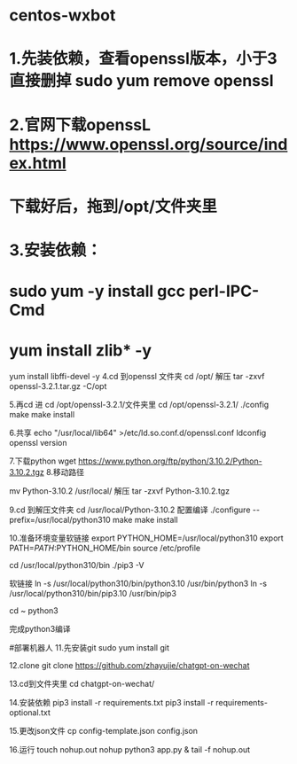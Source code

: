 # centos-wxbot
# 1.先装依赖，查看openssl版本，小于3直接删掉 sudo yum remove openssl
# 2.官网下载openssL  https://www.openssl.org/source/index.html
# 下载好后，拖到/opt/文件夹里
# 3.安装依赖：
# sudo yum -y install gcc perl-IPC-Cmd
# yum install zlib* -y
yum install libffi-devel -y
4.cd 到openssl 文件夹
cd /opt/
解压
tar -zxvf openssl-3.2.1.tar.gz -C/opt

5.再cd 进   cd /opt/openssl-3.2.1/文件夹里
cd /opt/openssl-3.2.1/
./config
make
make install

6.共享
echo "/usr/local/lib64" >/etc/ld.so.conf.d/openssl.conf
ldconfig
openssl version

7.下载python
wget https://www.python.org/ftp/python/3.10.2/Python-3.10.2.tgz
8.移动路径

mv Python-3.10.2 /usr/local/
解压
tar -zxvf Python-3.10.2.tgz

9.cd 到解压文件夹
cd /usr/local/Python-3.10.2
配置编译
./configure --prefix=/usr/local/python310
make
make install

10.准备环境变量软链接
export PYTHON_HOME=/usr/local/python310
export PATH=$PATH:$PYTHON_HOME/bin
source /etc/profile

cd /usr/local/python310/bin
./pip3 -V

软链接
ln -s /usr/local/python310/bin/python3.10  /usr/bin/python3
ln -s /usr/local/python310/bin/pip3.10  /usr/bin/pip3

cd ~
python3

完成python3编译

#部署机器人
11.先安装git
sudo yum install git

12.clone
git clone https://github.com/zhayujie/chatgpt-on-wechat

13.cd到文件夹里
cd chatgpt-on-wechat/

14.安装依赖
pip3 install -r requirements.txt
pip3 install -r requirements-optional.txt

15.更改json文件
cp config-template.json config.json

16.运行
touch nohup.out
nohup python3 app.py & tail -f nohup.out
